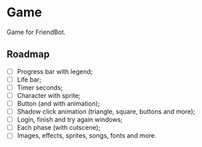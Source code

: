 # Game
Game for FriendBot.

## Roadmap
- [ ] Progress bar with legend;
- [ ] Life bar;
- [ ] Timer seconds;
- [ ] Character with sprite;
- [ ] Button (and with animation);
- [ ] Shadow click animation (triangle, square, buttons and more);
- [ ] Login, finish and try again windows;
- [ ] Each phase (with cutscene);
- [ ] Images, effects, sprites, songs, fonts and more.
